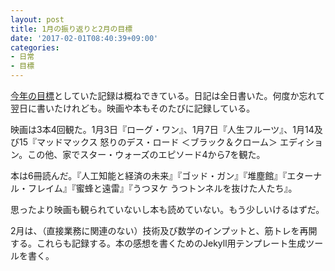 ```yaml
---
layout: post
title: 1月の振り返りと2月の目標
date: '2017-02-01T08:40:39+09:00'
categories:
- 日常
- 目標
---
```


[今年の目標](https://skoji.jp/movabletype/2017/01/new-years-resolution.html)としていた記録は概ねできている。日記は全日書いた。何度か忘れて翌日に書いたけれども。映画や本もそのたびに記録している。

映画は3本4回観た。1月3日『ローグ・ワン』、1月7日『人生フルーツ』、1月14及び15『マッドマックス 怒りのデス・ロード ＜ブラック＆クローム＞ エディション。この他、家でスター・ウォーズのエピソード4から7を観た。

本は6冊読んだ。『人工知能と経済の未来』『ゴッド・ガン』『堆塵館』『エターナル・フレイム』『蜜蜂と遠雷』『うつヌケ うつトンネルを抜けた人たち』。

思ったより映画も観られていないし本も読めていない。もう少しいけるはずだ。

2月は、（直接業務に関連のない）技術及び数学のインプットと、筋トレを再開する。これらも記録する。本の感想を書くためのJekyll用テンプレート生成ツールを書く。


